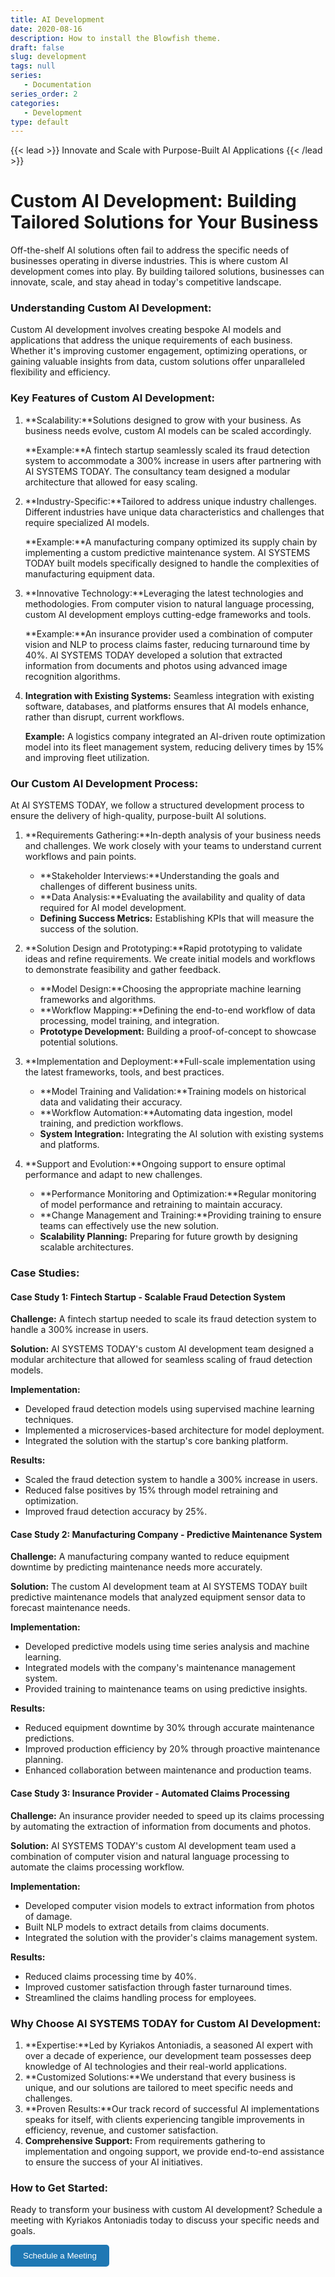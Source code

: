 ```yaml
---
title: AI Development
date: 2020-08-16
description: How to install the Blowfish theme.
draft: false
slug: development
tags: null
series:
   - Documentation
series_order: 2
categories:
   - Development
type: default
---
```

{{< lead >}}
Innovate and Scale with Purpose-Built AI Applications
{{< /lead >}}

# Custom AI Development: Building Tailored Solutions for Your Business

Off-the-shelf AI solutions often fail to address the specific needs of businesses operating in diverse industries. This is where custom AI development comes into play. By building tailored solutions, businesses can innovate, scale, and stay ahead in today's competitive landscape.

### Understanding Custom AI Development:

Custom AI development involves creating bespoke AI models and applications that address the unique requirements of each business. Whether it's improving customer engagement, optimizing operations, or gaining valuable insights from data, custom solutions offer unparalleled flexibility and efficiency.

### Key Features of Custom AI Development:

1. **Scalability:**Solutions designed to grow with your business. As business needs evolve, custom AI models can be scaled accordingly.

   **Example:**A fintech startup seamlessly scaled its fraud detection system to accommodate a 300% increase in users after partnering with AI SYSTEMS TODAY. The consultancy team designed a modular architecture that allowed for easy scaling.
2. **Industry-Specific:**Tailored to address unique industry challenges. Different industries have unique data characteristics and challenges that require specialized AI models.

   **Example:**A manufacturing company optimized its supply chain by implementing a custom predictive maintenance system. AI SYSTEMS TODAY built models specifically designed to handle the complexities of manufacturing equipment data.
3. **Innovative Technology:**Leveraging the latest technologies and methodologies. From computer vision to natural language processing, custom AI development employs cutting-edge frameworks and tools.

   **Example:**An insurance provider used a combination of computer vision and NLP to process claims faster, reducing turnaround time by 40%. AI SYSTEMS TODAY developed a solution that extracted information from documents and photos using advanced image recognition algorithms.
4. **Integration with Existing Systems:**
   Seamless integration with existing software, databases, and platforms ensures that AI models enhance, rather than disrupt, current workflows.

   **Example:**
   A logistics company integrated an AI-driven route optimization model into its fleet management system, reducing delivery times by 15% and improving fleet utilization.

### Our Custom AI Development Process:

At AI SYSTEMS TODAY, we follow a structured development process to ensure the delivery of high-quality, purpose-built AI solutions.

1. **Requirements Gathering:**In-depth analysis of your business needs and challenges. We work closely with your teams to understand current workflows and pain points.

   - **Stakeholder Interviews:**Understanding the goals and challenges of different business units.
   - **Data Analysis:**Evaluating the availability and quality of data required for AI model development.
   - **Defining Success Metrics:**
     Establishing KPIs that will measure the success of the solution.
2. **Solution Design and Prototyping:**Rapid prototyping to validate ideas and refine requirements. We create initial models and workflows to demonstrate feasibility and gather feedback.

   - **Model Design:**Choosing the appropriate machine learning frameworks and algorithms.
   - **Workflow Mapping:**Defining the end-to-end workflow of data processing, model training, and integration.
   - **Prototype Development:**
     Building a proof-of-concept to showcase potential solutions.
3. **Implementation and Deployment:**Full-scale implementation using the latest frameworks, tools, and best practices.

   - **Model Training and Validation:**Training models on historical data and validating their accuracy.
   - **Workflow Automation:**Automating data ingestion, model training, and prediction workflows.
   - **System Integration:**
     Integrating the AI solution with existing systems and platforms.
4. **Support and Evolution:**Ongoing support to ensure optimal performance and adapt to new challenges.

   - **Performance Monitoring and Optimization:**Regular monitoring of model performance and retraining to maintain accuracy.
   - **Change Management and Training:**Providing training to ensure teams can effectively use the new solution.
   - **Scalability Planning:**
     Preparing for future growth by designing scalable architectures.

### Case Studies:

#### Case Study 1: Fintech Startup - Scalable Fraud Detection System

**Challenge:**
A fintech startup needed to scale its fraud detection system to handle a 300% increase in users.

**Solution:**
AI SYSTEMS TODAY's custom AI development team designed a modular architecture that allowed for seamless scaling of fraud detection models.

**Implementation:**

- Developed fraud detection models using supervised machine learning techniques.
- Implemented a microservices-based architecture for model deployment.
- Integrated the solution with the startup's core banking platform.

**Results:**

- Scaled the fraud detection system to handle a 300% increase in users.
- Reduced false positives by 15% through model retraining and optimization.
- Improved fraud detection accuracy by 25%.

#### Case Study 2: Manufacturing Company - Predictive Maintenance System

**Challenge:**
A manufacturing company wanted to reduce equipment downtime by predicting maintenance needs more accurately.

**Solution:**
The custom AI development team at AI SYSTEMS TODAY built predictive maintenance models that analyzed equipment sensor data to forecast maintenance needs.

**Implementation:**

- Developed predictive models using time series analysis and machine learning.
- Integrated models with the company's maintenance management system.
- Provided training to maintenance teams on using predictive insights.

**Results:**

- Reduced equipment downtime by 30% through accurate maintenance predictions.
- Improved production efficiency by 20% through proactive maintenance planning.
- Enhanced collaboration between maintenance and production teams.

#### Case Study 3: Insurance Provider - Automated Claims Processing

**Challenge:**
An insurance provider needed to speed up its claims processing by automating the extraction of information from documents and photos.

**Solution:**
AI SYSTEMS TODAY's custom AI development team used a combination of computer vision and natural language processing to automate the claims processing workflow.

**Implementation:**

- Developed computer vision models to extract information from photos of damage.
- Built NLP models to extract details from claims documents.
- Integrated the solution with the provider's claims management system.

**Results:**

- Reduced claims processing time by 40%.
- Improved customer satisfaction through faster turnaround times.
- Streamlined the claims handling process for employees.

### Why Choose AI SYSTEMS TODAY for Custom AI Development:

1. **Expertise:**Led by Kyriakos Antoniadis, a seasoned AI expert with over a decade of experience, our development team possesses deep knowledge of AI technologies and their real-world applications.
2. **Customized Solutions:**We understand that every business is unique, and our solutions are tailored to meet specific needs and challenges.
3. **Proven Results:**Our track record of successful AI implementations speaks for itself, with clients experiencing tangible improvements in efficiency, revenue, and customer satisfaction.
4. **Comprehensive Support:**
   From requirements gathering to implementation and ongoing support, we provide end-to-end assistance to ensure the success of your AI initiatives.

### How to Get Started:

Ready to transform your business with custom AI development? Schedule a meeting with Kyriakos Antoniadis today to discuss your specific needs and goals.

<a href="https://calendly.com/contact-ai-systems-today/30min" 
    target="_blank" 
    style="text-decoration:none;">
      <button style="padding:10px 20px; background-color:#1f78b4; color:white; border:none; border-radius:5px; cursor:pointer;">Schedule a Meeting
      </button>
</a>
